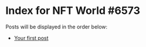 # Index for NFT World #6573
Posts will be displayed in the order below:

- [Your first post](./001-first.md)

